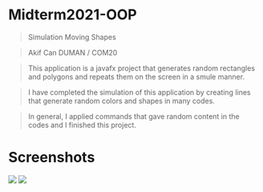 # Midterm2021-OOP

>Simulation Moving Shapes

>Akif Can DUMAN / COM20

>This application is a javafx project that generates random rectangles and polygons and repeats them on the screen in a smule manner.

>I have completed the simulation of this application by creating lines that generate random colors and shapes in many codes.

>In general, I applied commands that gave random content in the codes and I finished this project.


# Screenshots

<img src="https://user-images.githubusercontent.com/73740265/141859887-e64d0110-4022-4ae3-a2b7-f1d9bdb34b0c.png">


<img src="https://user-images.githubusercontent.com/73740265/141859966-98fc2071-1b46-4831-9de8-1a6ff8d919e7.png">
